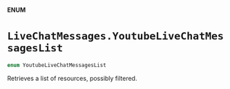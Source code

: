 **ENUM**

# `LiveChatMessages.YoutubeLiveChatMessagesList`

```swift
enum YoutubeLiveChatMessagesList
```

Retrieves a list of resources, possibly filtered.
